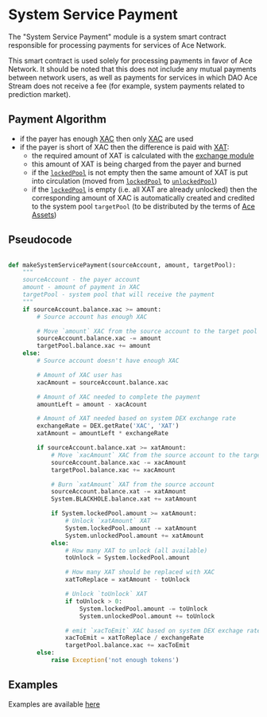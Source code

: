 # System Service Payment

The "System Service Payment" module is a system smart contract responsible for processing payments for services of Ace Network.

This smart contract is used solely for processing payments in favor of
Ace Network. It should be noted that this does not include any mutual payments between
network users, as well as payments for services in which DAO Ace Stream does not
receive a fee (for example, system payments related to prediction market).


## Payment Algorithm

- if the payer has enough [XAC][1] then only [XAC][1] are used
- if the payer is short of XAC then the difference is paid with [XAT][2]:
    - the required amount of XAT is calculated with the [exchange module][3]
    - this amount of XAT is being charged from the payer and burned
    - if the [`lockedPool`][5] is not empty then the same amount of XAT is put into circulation (moved from [`lockedPool`][5] to [`unlockedPool`][6])
    - if the [`lockedPool`][5] is empty (i.e. all XAT are already unlocked) then the corresponding amount of XAC is automatically created and credited to the system pool `targetPool` (to be distributed by the terms of [Ace Assets][4])


## Pseudocode

```python

def makeSystemServicePayment(sourceAccount, amount, targetPool):
    """
    sourceAccount - the payer account
    amount - amount of payment in XAC
    targetPool - system pool that will receive the payment
    """
    if sourceAccount.balance.xac >= amount:
        # Source account has enough XAC

        # Move `amount` XAC from the source account to the target pool
        sourceAccount.balance.xac -= amount
        targetPool.balance.xac += amount
    else:
        # Source account doesn't have enough XAC

        # Amount of XAC user has
        xacAmount = sourceAccount.balance.xac

        # Amount of XAC needed to complete the payment
        amountLeft = amount - xacAcount

        # Amount of XAT needed based on system DEX exchange rate
        exchangeRate = DEX.getRate('XAC', 'XAT')
        xatAmount = amountLeft * exchangeRate

        if sourceAccount.balance.xat >= xatAmount:
            # Move `xacAmount` XAC from the source account to the target pool
            sourceAccount.balance.xac -= xacAmount
            targetPool.balance.xac += xacAmount

            # Burn `xatAmount` XAT from the source account
            sourceAccount.balance.xat -= xatAmount
            System.BLACKHOLE.balance.xat += xatAmount

            if System.lockedPool.amount >= xatAmount:
                # Unlock `xatAmount` XAT
                System.lockedPool.amount -= xatAmount
                System.unlockedPool.amount += xatAmount
            else:
                # How many XAT to unlock (all available)
                toUnlock = System.lockedPool.amount

                # How many XAT should be replaced with XAC
                xatToReplace = xatAmount - toUnlock

                # Unlock `toUnlock` XAT
                if toUnlock > 0:
                    System.lockedPool.amount -= toUnlock
                    System.unlockedPool.amount += toUnlock

                # emit `xacToEmit` XAC based on system DEX exchage rate
                xacToEmit = xatToReplace / exchangeRate
                targetPool.balance.xac += xacToEmit
        else:
            raise Exception('not enough tokens')

```

## Examples

Examples are available [here][7]


[1]: ../system-tokens/ace-coin.md
[2]: ../system-tokens/ace-token.md
[3]: ../system-tokens/exchange.md
[4]: ../services/ace-asset.md
[5]: ../glossary/system-pools.md#lockedpool
[6]: ../glossary/system-pools.md#unlockedpool
[7]: ../system-tokens/examples.md
